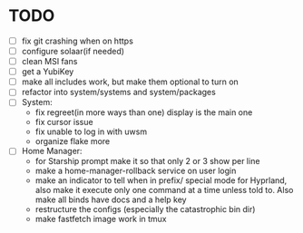 # TODO

- [ ] fix git crashing when on https
- [ ] configure solaar(if needed)
- [ ] clean MSI fans
- [ ] get a YubiKey
- [ ] make all includes work, but make them optional to turn on
- [ ] refactor into system/systems and system/packages
- [ ] System:
  - fix regreet(in more ways than one) display is the main one
  - fix cursor issue
  - fix unable to log in with uwsm
  - organize flake more
- [ ] Home Manager:
  - for Starship prompt make it so that only 2 or 3 show per line
  - make a home-manager-rollback service on user login
  - make an indicator to tell when in prefix/ special mode for Hyprland,
    also make it execute only one command at a time unless told to. Also
    make all binds have docs and a help key
  - restructure the configs (especially the catastrophic bin dir)
  - make fastfetch image work in tmux
